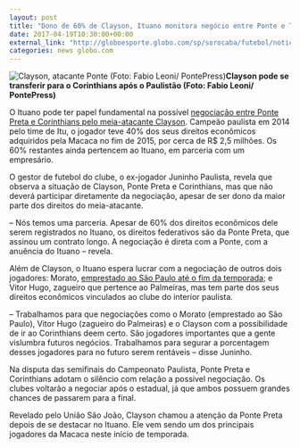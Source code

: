 ```yaml
---
layout: post
title: "Dono de 60% de Clayson, Ituano monitora negócio entre Ponte e Timão "
date: 2017-04-19T10:30:00+00:00
external_link: "http://globoesporte.globo.com/sp/sorocaba/futebol/noticia/2017/04/dono-de-60-de-clayson-ituano-monitora-negocio-entre-ponte-e-timao.html"
categories: news globo.com
---
```

 ![Clayson, atacante Ponte (Foto: Fabio Leoni/ PontePress)](http://s2.glbimg.com/zUuhPEoOyBnVmZOFWBm7RPa9DaY=/0x0:641x865/320x432/s.glbimg.com/es/ge/f/original/2016/10/18/clayson.jpg "Clayson, atacante Ponte (Foto: Fabio Leoni/ PontePress)")**Clayson pode se transferir para o Corinthians&nbsp;após&nbsp;o Paulistão (Foto: Fabio Leoni/ PontePress)**

O Ituano pode ter papel fundamental na possível [negociação entre Ponte Preta e Corinthians pelo meia-atacante Clayson](http://globoesporte.globo.com/futebol/times/corinthians/noticia/2017/03/clayson-da-ponte-preta-entra-na-mira-do-corinthians-para-o-brasileirao.html). Campeão paulista em 2014 pelo time de Itu, o jogador teve 40% dos seus direitos econômicos adquiridos pela Macaca no fim de 2015, por cerca de R$ 2,5 milhões. Os 60% restantes ainda pertencem ao Ituano, em parceria com um empresário.&nbsp;

O gestor de futebol do clube, o ex-jogador Juninho Paulista, revela que observa a situação de Clayson, Ponte Preta e Corinthians, mas que não deverá participar diretamente da negociação, apesar de ser dono da maior parte dos direitos do meia-atacante.&nbsp;

– Nós temos uma parceria. Apesar de 60% dos direitos econômicos dele serem registrados no Ituano, os direitos federativos são da Ponte Preta, que assinou um contrato longo. A negociação é direta com a Ponte, com a anuência do Ituano – revela.

Além de Clayson, o Ituano espera lucrar com a negociação de outros dois jogadores: Morato, [emprestado ao São Paulo até o fim da temporada](http://globoesporte.globo.com/futebol/times/sao-paulo/noticia/mais-um-sao-paulo-acerta-contratacao-de-atacante-morato-do-ituano.ghtml); e Vitor Hugo, zagueiro que pertence ao Palmeiras, mas tem parte dos seus direitos econômicos vinculados ao clube do interior paulista.&nbsp;

– Trabalhamos para que negociações como o Morato (emprestado ao São Paulo), Vitor Hugo (zagueiro do Palmeiras) e o Clayson com a possibilidade de ir ao Corinthians deem certo. São jogadores importantes que a gente vislumbra futuros negócios. Trabalhamos para segurar a porcentagem desses jogadores para no futuro serem rentáveis – disse Juninho.&nbsp;

Na disputa das semifinais do Campeonato Paulista, Ponte Preta e Corinthians adotam o silêncio com relação a possível negociação. Os clubes voltarão a negociar após o estadual, já que ambos possuem grandes chances de passarem para a final.

Revelado pelo União São João, Clayson chamou a atenção da Ponte Preta depois de se destacar no Ituano. Ele vem sendo um dos principais jogadores da Macaca neste início de temporada.&nbsp;

